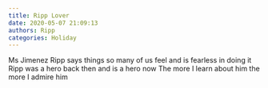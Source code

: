 ```yaml
---
title: Ripp Lover
date: 2020-05-07 21:09:13
authors: Ripp
categories: Holiday
---
```


 Ms Jimenez
Ripp says things so many of us feel and is fearless in doing it
Ripp was a hero back then and is a hero now 
The more I learn about him the more I admire him